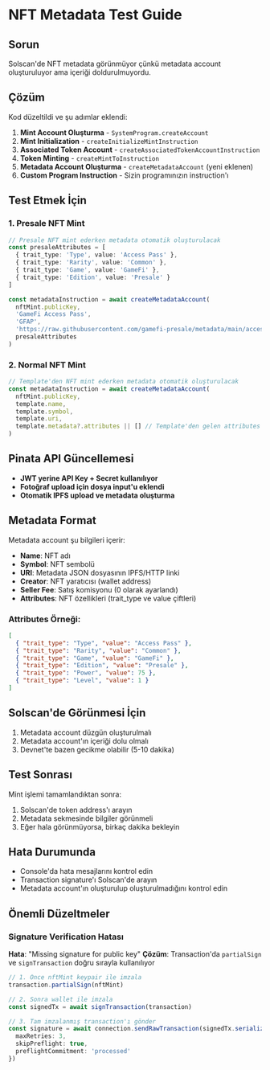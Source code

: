 # NFT Metadata Test Guide

## Sorun
Solscan'de NFT metadata görünmüyor çünkü metadata account oluşturuluyor ama içeriği doldurulmuyordu.

## Çözüm
Kod düzeltildi ve şu adımlar eklendi:

1. **Mint Account Oluşturma** - `SystemProgram.createAccount`
2. **Mint Initialization** - `createInitializeMintInstruction`
3. **Associated Token Account** - `createAssociatedTokenAccountInstruction`
4. **Token Minting** - `createMintToInstruction`
5. **Metadata Account Oluşturma** - `createMetadataAccount` (yeni eklenen)
6. **Custom Program Instruction** - Sizin programınızın instruction'ı

## Test Etmek İçin

### 1. Presale NFT Mint
```typescript
// Presale NFT mint ederken metadata otomatik oluşturulacak
const presaleAttributes = [
  { trait_type: 'Type', value: 'Access Pass' },
  { trait_type: 'Rarity', value: 'Common' },
  { trait_type: 'Game', value: 'GameFi' },
  { trait_type: 'Edition', value: 'Presale' }
]

const metadataInstruction = await createMetadataAccount(
  nftMint.publicKey,
  'GameFi Access Pass',
  'GFAP',
  'https://raw.githubusercontent.com/gamefi-presale/metadata/main/access-pass.json',
  presaleAttributes
)
```

### 2. Normal NFT Mint
```typescript
// Template'den NFT mint ederken metadata otomatik oluşturulacak
const metadataInstruction = await createMetadataAccount(
  nftMint.publicKey,
  template.name,
  template.symbol,
  template.uri,
  template.metadata?.attributes || [] // Template'den gelen attributes
)
```

## Pinata API Güncellemesi
- **JWT yerine API Key + Secret kullanılıyor**
- **Fotoğraf upload için dosya input'u eklendi**
- **Otomatik IPFS upload ve metadata oluşturma**

## Metadata Format
Metadata account şu bilgileri içerir:
- **Name**: NFT adı
- **Symbol**: NFT sembolü  
- **URI**: Metadata JSON dosyasının IPFS/HTTP linki
- **Creator**: NFT yaratıcısı (wallet address)
- **Seller Fee**: Satış komisyonu (0 olarak ayarlandı)
- **Attributes**: NFT özellikleri (trait_type ve value çiftleri)

### Attributes Örneği:
```json
[
  { "trait_type": "Type", "value": "Access Pass" },
  { "trait_type": "Rarity", "value": "Common" },
  { "trait_type": "Game", "value": "GameFi" },
  { "trait_type": "Edition", "value": "Presale" },
  { "trait_type": "Power", "value": 75 },
  { "trait_type": "Level", "value": 1 }
]
```

## Solscan'de Görünmesi İçin
1. Metadata account düzgün oluşturulmalı
2. Metadata account'ın içeriği dolu olmalı
3. Devnet'te bazen gecikme olabilir (5-10 dakika)

## Test Sonrası
Mint işlemi tamamlandıktan sonra:
1. Solscan'de token address'ı arayın
2. Metadata sekmesinde bilgiler görünmeli
3. Eğer hala görünmüyorsa, birkaç dakika bekleyin

## Hata Durumunda
- Console'da hata mesajlarını kontrol edin
- Transaction signature'ı Solscan'de arayın
- Metadata account'ın oluşturulup oluşturulmadığını kontrol edin

## Önemli Düzeltmeler
### Signature Verification Hatası
**Hata**: "Missing signature for public key"
**Çözüm**: Transaction'da `partialSign` ve `signTransaction` doğru sırayla kullanılıyor

```typescript
// 1. Önce nftMint keypair ile imzala
transaction.partialSign(nftMint)

// 2. Sonra wallet ile imzala
const signedTx = await signTransaction(transaction)

// 3. Tam imzalanmış transaction'ı gönder
const signature = await connection.sendRawTransaction(signedTx.serialize(), {
  maxRetries: 3,
  skipPreflight: true,
  preflightCommitment: 'processed'
})
```
